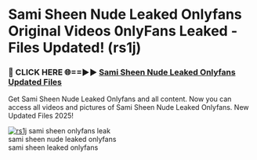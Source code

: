 # Sami Sheen Nude Leaked Onlyfans Original Videos 0nlyFans Leaked - Files Updated! (rs1j)

<h3>🔴 CLICK HERE 🌐==►► <a href="https://tinyurl.com/ms9xzufz" rel="nofollow">Sami Sheen Nude Leaked Onlyfans Updated Files</a></h3>

Get Sami Sheen Nude Leaked Onlyfans and all content. Now you can access all videos and pictures of Sami Sheen Nude Leaked Onlyfans. New Updated Files 2025!

[![rs1j](https://i.imgur.com/PQ7UWWw.gif)](https://tinyurl.com/ms9xzufz)
sami sheen onlyfans leak<br>
sami sheen nude leaked onlyfans<br>
sami sheen leaked onlyfans